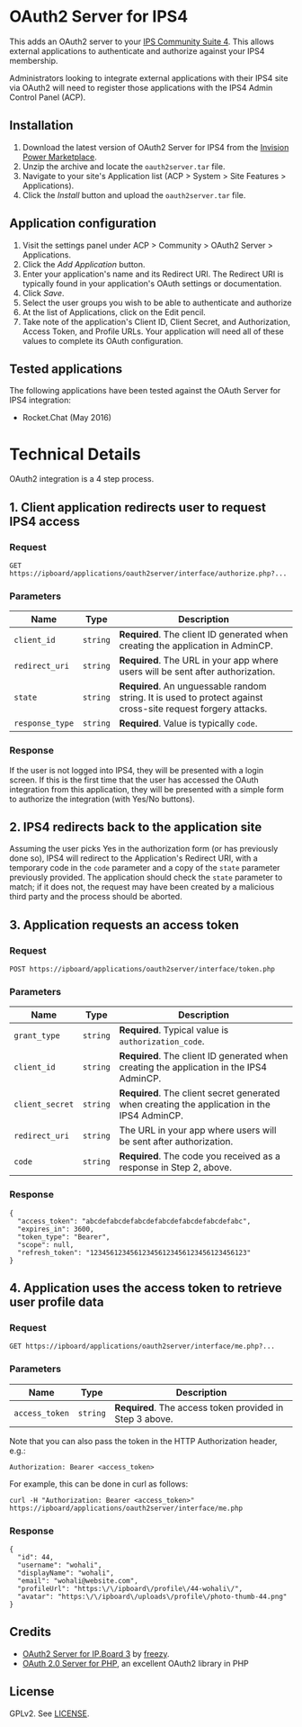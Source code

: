 # OAuth2 Server for IPS4

This adds an OAuth2 server to your [IPS Community Suite 4](http://invisionpower.com/). This allows external applications to authenticate and authorize against your IPS4 membership. 

Administrators looking to integrate external applications with their IPS4 site via OAuth2 will need to register those applications with the IPS4 Admin Control Panel (ACP). 

## Installation
1. Download the latest version of OAuth2 Server for IPS4 from the [Invision Power Marketplace](https://invisionpower.com/files/).
2. Unzip the archive and locate the ``oauth2server.tar`` file.
3. Navigate to your site's Application list (ACP > System > Site Features > Applications).
4. Click the *Install* button and upload the ``oauth2server.tar`` file.

## Application configuration
1. Visit the settings panel under ACP > Community > OAuth2 Server > Applications.
2. Click the *Add Application* button.
3. Enter your application's name and its Redirect URI. The Redirect URI is typically found in your application's OAuth settings or documentation.
4. Click *Save*.
5. Select the user groups you wish to be able to authenticate and authorize 
6. At the list of Applications, click on the Edit pencil.
7. Take note of the application's Client ID, Client Secret, and Authorization, Access Token, and Profile URLs. Your application will need all of these values to complete its OAuth configuration.

## Tested applications

The following applications have been tested against the OAuth Server for IPS4 integration:

* Rocket.Chat (May 2016)


# Technical Details

OAuth2 integration is a 4 step process.

## 1. Client application redirects user to request IPS4 access

### Request
```
GET https://ipboard/applications/oauth2server/interface/authorize.php?...
```

### Parameters

Name | Type | Description
-----|------|--------------
`client_id`|`string` | **Required**. The client ID generated when creating the application in AdminCP.
`redirect_uri`|`string` | **Required**. The URL in your app where users will be sent after authorization.
`state`|`string` | **Required**. An unguessable random string. It is used to protect against cross-site request forgery attacks.
`response_type`|`string`| **Required**. Value is typically `code`.

### Response

If the user is not logged into IPS4, they will be presented with a login screen. If this is the first time that the user has accessed the OAuth integration from this application, they will be presented with a simple form to authorize the integration (with Yes/No buttons).

## 2. IPS4 redirects back to the application site

Assuming the user picks Yes in the authorization form (or has previously done so), IPS4 will redirect to the Application's Redirect URI, with a temporary code in the `code` parameter and a copy of the `state` parameter previously provided. The application should check the `state` parameter to match; if it does not, the request may have been created by a malicious third party and the process should be aborted.

## 3. Application requests an access token

### Request
```
POST https://ipboard/applications/oauth2server/interface/token.php
```

### Parameters

Name | Type | Description
-----|------|---------------
`grant_type`|`string`| **Required**. Typical value is `authorization_code`.
`client_id`|`string` | **Required**. The client ID generated when creating the application in the IPS4 AdminCP.
`client_secret`|`string` | **Required**. The client secret generated when creating the application in the IPS4 AdminCP.
`redirect_uri`|`string` | The URL in your app where users will be sent after authorization.
`code`|`string` | **Required**. The code you received as a response in Step 2, above.

### Response
```
{
  "access_token": "abcdefabcdefabcdefabcdefabcdefabcdefabc",
  "expires_in": 3600,
  "token_type": "Bearer",
  "scope": null,
  "refresh_token": "123456123456123456123456123456123456123"
}
```

## 4. Application uses the access token to retrieve user profile data

### Request
```
GET https://ipboard/applications/oauth2server/interface/me.php?...
```

### Parameters
Name | Type | Description
-----|------|---------------
`access_token`|`string`| **Required**. The access token provided in Step 3 above.

Note that you can also pass the token in the HTTP Authorization header, e.g.:

```
Authorization: Bearer <access_token>
```

For example, this can be done in curl as follows:

```
curl -H "Authorization: Bearer <access_token>" https://ipboard/applications/oauth2server/interface/me.php
```

### Response
```
{
  "id": 44,
  "username": "wohali",
  "displayName": "wohali",
  "email": "wohali@website.com",
  "profileUrl": "https:\/\/ipboard\/profile\/44-wohali\/",
  "avatar": "https:\/\/ipboard\/uploads\/profile\/photo-thumb-44.png"
}
```

## Credits
* [OAuth2 Server for IP.Board 3](https://github.com/freezy/ipb-oauth2-server) by [freezy](https://github.com/freezy).
* [OAuth 2.0 Server for PHP](http://bshaffer.github.io/oauth2-server-php-docs/), an excellent OAuth2 library in PHP

## License

GPLv2. See [LICENSE](LICENSE).
